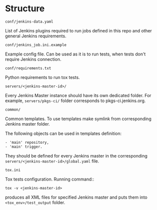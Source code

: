 Structure
=========

``conf/jenkins-data.yaml``

  List of Jenkins plugins required to run jobs defined in this repo
  and other general Jenkins requirements.

``conf/jenkins_job.ini.example``

  Example config file. Can be used as it is to run tests, when tests
  don't require Jenkins connection.

``conf/requirements.txt``

  Python requirements to run tox tests.

``servers/<jenkins-master-id>/``

  Every Jenkins Master instance should have its own dedicated
  folder. For example, ``servers/pkgs-ci/`` folder corresponds to
  pkgs-ci.jenkins.org.

``common/``

  Common templates. To use templates make symlink from corresponding
  Jenkins master folder.

  The following objects can be used in templates definition:

    - 'main' repository,
    - 'main' trigger.

  They should be defined for every Jenkins master in the corresponding
  ``servers/<jenkins-master-id>/global.yaml`` file.

``tox.ini``

  Tox tests configuration. Running command::

    tox -v <jenkins-master-id>

  produces all XML files for specified Jenkins master and puts them
  into ``<tox_env>/test_output`` folder.
